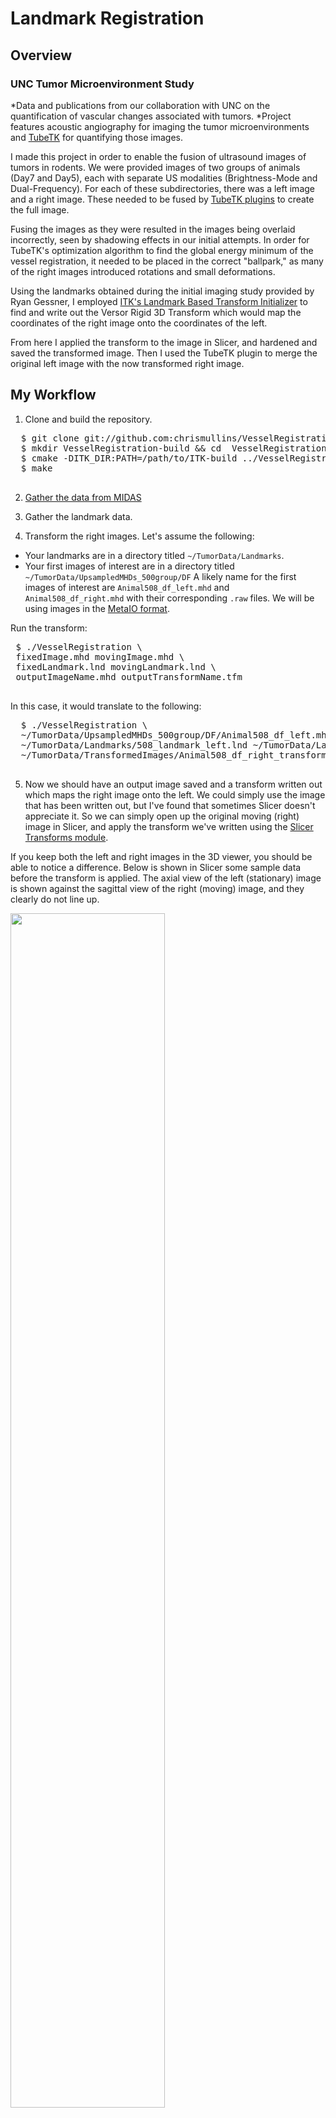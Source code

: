 Landmark Registration 
=====================

Overview
--------


### UNC Tumor Microenvironment Study
  *Data and publications from our collaboration with UNC on the quantification of vascular changes associated with tumors.
  *Project features acoustic angiography for imaging the tumor microenvironments and [TubeTK](http://www.tubetk.org) for quantifying those images.

I made this project in order to enable the fusion of ultrasound images of tumors in rodents.  We were provided images of two groups of animals (Day7 and Day5), each with separate US modalities (Brightness-Mode and Dual-Frequency).  For each of these subdirectories, there was a left image and a right image.  These needed to be fused by [TubeTK plugins](http://www.tubetk.org) to create the full image.

Fusing the images as they were resulted in the images being overlaid incorrectly, seen by shadowing effects in our initial attempts.  In order for TubeTK's optimization algorithm to find the global energy minimum of the vessel registration, it needed to be placed in the correct "ballpark," as many of the right images introduced rotations and small deformations.  

Using the landmarks obtained during the initial imaging study provided by Ryan Gessner, I employed [ITK's Landmark Based Transform Initializer](http://www.itk.org/Doxygen/html/classitk_1_1LandmarkBasedTransformInitializer.html) to find and write out the Versor Rigid 3D Transform which would map the coordinates of the right image onto the coordinates of the left.  

From here I applied the transform to the image in Slicer, and hardened and saved the transformed image.  Then I used the TubeTK plugin to merge the original left image with the now transformed right image.  


My Workflow
-----------
1. Clone and build the repository.

  <pre>
  $ git clone git://github.com:chrismullins/VesselRegistration.git
  $ mkdir VesselRegistration-build && cd  VesselRegistration-build
  $ cmake -DITK_DIR:PATH=/path/to/ITK-build ../VesselRegistration
  $ make
  </pre>

2. [Gather the data from MIDAS](midas3.kitware.com)

3. Gather the landmark data.

4. Transform the right images.  Let's assume the following:
  * Your landmarks are in a directory titled `~/TumorData/Landmarks`.
  * Your first images of interest are in a directory titled `~/TumorData/UpsampledMHDs_500group/DF`
A likely name for the first images of interest are `Animal508_df_left.mhd` and `Animal508_df_right.mhd` with their corresponding `.raw` files.
We will be using images in the [MetaIO format](http://www.itk.org/Wiki/ITK/MetaIO/Documentation#ITK_MetaIO).

  Run the transform:
 <pre>
 $ ./VesselRegistration \
 fixedImage.mhd movingImage.mhd \
 fixedLandmark.lnd movingLandmark.lnd \
 outputImageName.mhd outputTransformName.tfm
 </pre>

  In this case, it would translate to the following:
  <pre>
  $ ./VesselRegistration \
  ~/TumorData/UpsampledMHDs_500group/DF/Animal508_df_left.mhd ~/TumorData/UpsampledMHDs_500group/DF/Animal508_df_right.mhd \
  ~/TumorData/Landmarks/508_landmark_left.lnd ~/TumorData/Landmkarks/508_landmark_right.lnd \
  ~/TumorData/TransformedImages/Animal508_df_right_transformed.mhd ~/TumorData/Transforms/508_df_transform.tfm
  </pre>

5.  Now we should have an output image saved and a transform written out which maps the right image onto the left.  We could simply use the image that has been written out, but I've found that sometimes Slicer doesn't appreciate it.  So we can simply open up the original moving (right) image in Slicer, and apply the transform we've written using the [Slicer Transforms module](http://www.slicer.org/slicerWiki/index.php/Documentation/4.0/Modules/Transforms).

If you keep both the left and right images in the 3D viewer, you should be able to notice a difference.  Below is shown in Slicer some sample data before the transform is applied.  The axial view of the left (stationary) image is shown against the sagittal view of the right (moving) image, and they clearly do not line up.  

<img width="70%" src="http://www.slicer.org/slicerWiki/images/4/44/Unaligned_tumor_image.png"/>

A merge of these images "as is" would look like the top image:

<img width="70%" src="http://www.slicer.org/slicerWiki/images/4/4c/706_misregistration.jpg"/>

When you open Slicer, choose the "Add Data" icon, and load the original left and right images, and the transform file. Next, use the Modules searchbar to navigate to the "Transforms" module.  Choose the transform you loaded in the "Active Transform: " bar, and select the right (moving) image under the "Transformable" window at the bottom left.  Pressing the green arrow pointing to the right should apply the transform to the selected volume.  For reference, the transforms module sidebar should look similar to this:

<img width="50%" src="http://www.slicer.org/slicerWiki/images/b/b6/Transforms_module_for_tumor_merges.png"/>

Now you should notice that the images match more as you slice through the axial and sagittal views.  Here are some screenshots from my experience for reference - first is the two volumes viewed from the axial direction.  Notice how they match up from left to right.

<img width="70%" src="http://www.slicer.org/slicerWiki/images/6/62/Aligned_tumor_image_Axial-Axial.png"/>

Next is a screenshot of the same volumes, showing the right volume's sagittal view.  Notice the lineup from front to back.

<img width="70%" src="http://www.slicer.org/slicerWiki/images/e/ea/Aligned_tumor_image-Axial_Sagittal.png"/>

6.  Harden the transformed right volume in Slicer, and save it out.  This can be done by navigating to the "Data" module in the Modules toolbar.  Under "Nodes" you should see the transform, and the volume you transformed under it.  Right-click on the transformed volume in the sidebar and choose "Harden Transform" from the options presented.  Then by clicking the "Save" icon at the top you shoul be able to save the transformed image out to another file if you wish.

7.  Use the TubeTK extension to perform the merge.  

If you haven't already done so, download the TubeTK extension through the extension manager.  Click "View" and "Extension Manager" from the top toolbar.  If you're using a stable download of Slicer you should see lots of extensions available for download.  Choose TubeTK to install, and restart Slicer (make sure you've saved out your tranformed right image, if you have to restart Slicer!). 

If you haven't been using a stable Slicer package, you'll have to build your own extensions index following [these instructions](https://github.com/Slicer/ExtensionsIndex).  Good luck.

Now, navigate to the module named "Merge (TubeTK)" in the Modules searchbar.  If you've properly transformed the right image, the default settings should work, just choosing the left image as "Input Volume 1" and the right image as "Input Volume 2".  When you run this, it will take a while.
Checkout the [Slicer GUI TubeTK merge video](http://www.youtube.com/watch?v=RrypHDO3U4Y&feature=youtu.be) courtesy of Nathan Taylor.

Another option to apply the merge is to run TubeTK's tubeMerge plugin from the command line.  In order to do this, you'll have to [build TubeTK](http://public.kitware.com/Wiki/TubeTK/Development/Build).
  ```
  $ /path/to/TubeTk-build/bin/tubeMerge \
   ~/TumorData/UpsampledMHDs_500group/DF/Animal508_df_left.mhd -m \
   ~/TumorData/Output/TransformedInSlicer/Animal508_df_right_TransformedInSlicer.mhd \
   ~/TumorData/Output/Merged/Animal508_df_MERGED.mhd
  ```
### Using the Slicer Python interface
Alternatively, you may wish to run several merges as a batch process while you are away.  This can be done fairly easily with a python script.
I've defined a function which you can copy and paste into the python interactor which will invoke the tubeMerge process on two arguments (stationary and moving volumes).
  ```
  def tubeMerge(volumeNodeStationary, volumeNodeMoving):
   parameters = {}
   parameters["inputVolume1"] = volumeNodeStationary.GetID()
   parameters["inputVolume2"] = volumeNodeMoving.GetID()
   outModel = slicer.vtkMRMLModelNode()
   slicer.mrmlScene.AddNode( outModel )
   parameters["outputVolume"] = outModel.GetID()
   tubeMergeCLI = slicer.modules.tubemerge
   return (slicer.cli.run(tubeMergeCLI, None, parameters))
  ```
After you've defined this method, go ahead and load the volumes you want to merge.
  ```
  >>> slicer.util.loadVolume("/home/crmullin/TumorData/UpsampledMHDs_500group/DF/Animal508_df_left.mhd")
  >>> slicer.util.loadVolume("/home/crmullin/TumorData/Output/TransformedInSlicer/Animal508_df_right_TransformedInSlicer.mhd")
  >>> l = getNode('Animal508_df_left')
  >>> r = getNode('Animal508_df_right')
  >>> tm = tubeMerge(l, r)
  ```
Note that the `tubeMerge` module will run in a background thread, so the call to `tubeMerge()` will return immediately.  For help writing a script to do this repeatedly, check out the documentation on [running a CLI from Python in Slicer](http://wiki.slicer.org/slicerWiki/index.php/Slicer4:Python#Running_a_CLI_from_Python).

This should perform the merge after an hour or so (for a large volume).  TubeTK will output a compressed file ending in `.zraw`.
Decompress it by using the `ImageMath` executable built into TubeTK.

  ```
  $ /path/to/TubeTk-build/bin/ImageMath \
  ~/TumorData/Output/Merged/Animal508_df_MERGED.mhd -W 3 \
  ~/TumorData/Output/Merged/Decompressed/Animal508_df_MERGED_decompressed.mhd
  ```

If the merge is successful, you should be able to open Slicer (or another tool) and view an image that looks something like this.  Notice the offset and the rotation:

<img width="%70" src="http://www.slicer.org/slicerWiki/images/7/7b/Tumor_final_merge_tubetk.png"/>







